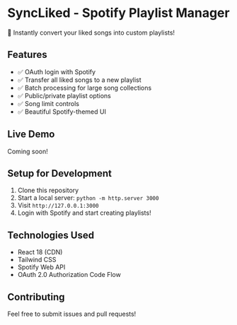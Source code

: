 # SyncLiked - Spotify Playlist Manager

🎵 Instantly convert your liked songs into custom playlists!

## Features
- ✅ OAuth login with Spotify
- ✅ Transfer all liked songs to a new playlist
- ✅ Batch processing for large song collections
- ✅ Public/private playlist options
- ✅ Song limit controls
- ✅ Beautiful Spotify-themed UI

## Live Demo
Coming soon!

## Setup for Development
1. Clone this repository
2. Start a local server: `python -m http.server 3000`
3. Visit `http://127.0.0.1:3000`
4. Login with Spotify and start creating playlists!

## Technologies Used
- React 18 (CDN)
- Tailwind CSS
- Spotify Web API
- OAuth 2.0 Authorization Code Flow

## Contributing
Feel free to submit issues and pull requests!
